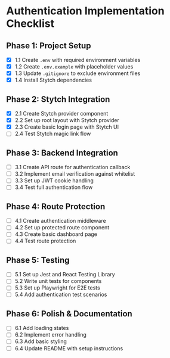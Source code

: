 # Authentication Implementation Checklist

## Phase 1: Project Setup
- [x] 1.1 Create `.env` with required environment variables
- [x] 1.2 Create `.env.example` with placeholder values
- [x] 1.3 Update `.gitignore` to exclude environment files
- [x] 1.4 Install Stytch dependencies

## Phase 2: Stytch Integration
- [x] 2.1 Create Stytch provider component
- [x] 2.2 Set up root layout with Stytch provider
- [x] 2.3 Create basic login page with Stytch UI
- [ ] 2.4 Test Stytch magic link flow

## Phase 3: Backend Integration
- [ ] 3.1 Create API route for authentication callback
- [ ] 3.2 Implement email verification against whitelist
- [ ] 3.3 Set up JWT cookie handling
- [ ] 3.4 Test full authentication flow

## Phase 4: Route Protection
- [ ] 4.1 Create authentication middleware
- [ ] 4.2 Set up protected route component
- [ ] 4.3 Create basic dashboard page
- [ ] 4.4 Test route protection

## Phase 5: Testing
- [ ] 5.1 Set up Jest and React Testing Library
- [ ] 5.2 Write unit tests for components
- [ ] 5.3 Set up Playwright for E2E tests
- [ ] 5.4 Add authentication test scenarios

## Phase 6: Polish & Documentation
- [ ] 6.1 Add loading states
- [ ] 6.2 Implement error handling
- [ ] 6.3 Add basic styling
- [ ] 6.4 Update README with setup instructions
